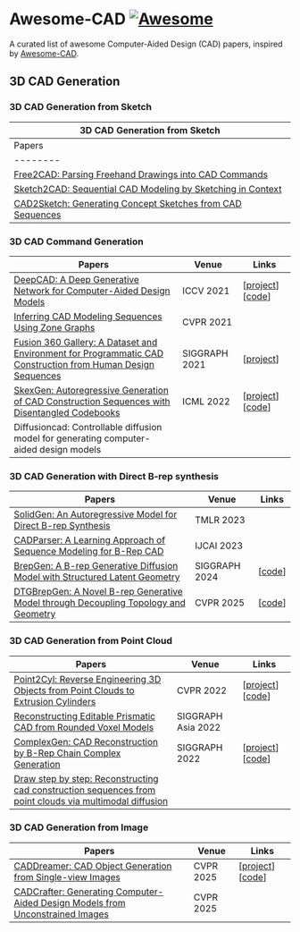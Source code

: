 # Awesome-CAD [![Awesome](https://cdn.rawgit.com/sindresorhus/awesome/d7305f38d29fed78fa85652e3a63e154dd8e8829/media/badge.svg)](https://github.com/sindresorhus/awesome)
A curated list of awesome Computer-Aided Design (CAD) papers, inspired by [Awesome-CAD](https://github.com/bertjiazheng/Awesome-CAD/tree/main?tab=readme-ov-file).

## 3D CAD Generation



### 3D CAD Generation from Sketch

|3D CAD Generation from Sketch|
|--------|
| Papers | Venue | Links |
|--------|-------|-------|
| [Free2CAD: Parsing Freehand Drawings into CAD Commands](http://www-sop.inria.fr/reves/Basilic/2022/LPBM22/Free2CAD.pdf) | SIGGRAPH Asia 2022 | [[project](https://geometry.cs.ucl.ac.uk/projects/2022/free2cad/)] [[code](https://github.com/Enigma-li/Free2CAD)] |
| [Sketch2CAD: Sequential CAD Modeling by Sketching in Context](https://arxiv.org/abs/2009.04927) | SIGGRAPH Asia 2020 | [[project](http://geometry.cs.ucl.ac.uk/projects/2020/sketch2cad/)] [[code](https://github.com/Enigma-li/Sketch2CAD)] |
| [CAD2Sketch: Generating Concept Sketches from CAD Sequences](https://repo-sam.inria.fr/d3/cad2sketch/cad2sketch_paper.pdf) | SIGGRAPH Asia 2022 | [[project](https://ns.inria.fr/d3/cad2sketch/)] [[code](https://gitlab.inria.fr/D3/cad2sketch)] |

### 3D CAD Command Generation

| Papers | Venue | Links |
|--------|-------|-------|
| [DeepCAD: A Deep Generative Network for Computer-Aided Design Models](https://arxiv.org/abs/2105.09492) | ICCV 2021 | [[project](http://www.cs.columbia.edu/cg/deepcad/)] [[code](https://github.com/ChrisWu1997/DeepCAD)] |
| [Inferring CAD Modeling Sequences Using Zone Graphs](https://arxiv.org/pdf/2104.03900) | CVPR 2021 |  |
| [Fusion 360 Gallery: A Dataset and Environment for Programmatic CAD Construction from Human Design Sequences](https://arxiv.org/abs/2010.02392) | SIGGRAPH 2021 | [[project](https://github.com/AutodeskAILab/Fusion360GalleryDataset)] |
| [SkexGen: Autoregressive Generation of CAD Construction Sequences with Disentangled Codebooks](https://arxiv.org/abs/2207.04632) | ICML 2022 | [[project](https://samxuxiang.github.io/skexgen)] [[code](https://github.com/samxuxiang/SkexGen)] |
| Diffusioncad: Controllable diffusion model for generating computer-aided design models |  |  |

### 3D CAD Generation with Direct B-rep synthesis

| Papers | Venue | Links |
|--------|-------|-------|
| [SolidGen: An Autoregressive Model for Direct B-rep Synthesis](https://arxiv.org/abs/2203.13944) | TMLR 2023 | |
| [CADParser: A Learning Approach of Sequence Modeling for B-Rep CAD](https://www.ijcai.org/proceedings/2023/0200.pdf) | IJCAI 2023 | |
| [BrepGen: A B-rep Generative Diffusion Model with Structured Latent Geometry](https://arxiv.org/abs/2401.15563) | SIGGRAPH 2024 | [[code](https://github.com/samxuxiang/BrepGen)] |
| [DTGBrepGen: A Novel B-rep Generative Model through Decoupling Topology and Geometry](https://arxiv.org/pdf/2503.13110) | CVPR 2025 | [[code](https://github.com/jinli99/DTGBrepGen)] |

### 3D CAD Generation from Point Cloud

| Papers | Venue | Links |
|--------|-------|-------|
| [Point2Cyl: Reverse Engineering 3D Objects from Point Clouds to Extrusion Cylinders](https://arxiv.org/abs/2112.09329) | CVPR 2022 | [[project](https://point2cyl.github.io/)] [[code](https://github.com/mikacuy/point2cyl)] |
| [Reconstructing Editable Prismatic CAD from Rounded Voxel Models](https://arxiv.org/abs/2209.01161) | SIGGRAPH Asia 2022 | |
| [ComplexGen: CAD Reconstruction by B-Rep Chain Complex Generation](https://arxiv.org/abs/2205.14573) | SIGGRAPH 2022 | [[project](https://haopan.github.io/complexgen.html)] [[code](https://github.com/guohaoxiang/ComplexGen)] |
| [Draw step by step: Reconstructing cad construction sequences from point clouds via multimodal diffusion]() |  |  |

### 3D CAD Generation from Image

| Papers | Venue | Links |
|--------|-------|-------|
| [CADDreamer: CAD Object Generation from Single-view Images](https://arxiv.org/pdf/2502.20732) | CVPR 2025 | [[project](https://lidan233.github.io/caddreamer/)] [[code](https://github.com/lidan233/CADDreamer)] |
| [CADCrafter: Generating Computer-Aided Design Models from Unconstrained Images](https://arxiv.org/pdf/2504.04753) | CVPR 2025 |  |


